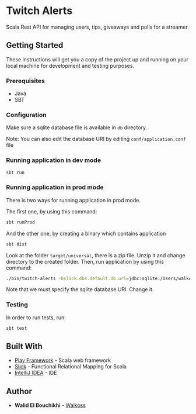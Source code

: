 # Twitch Alerts

Scala Rest API for managing users, tips, giveaways and polls for a streamer.

## Getting Started

These instructions will get you a copy of the project up and running on your local machine for development and testing purposes.

### Prerequisites

- Java
- SBT

### Configuration

Make sure a sqlite database file is available in `db` directory.

Note: You can also edit the database URI by editing `conf/application.conf` file

### Running application in dev mode
```sh
sbt run
```

### Running application in prod mode

There is two ways for running application in prod mode.

The first one, by using this command:
```sh
sbt runProd
```
And the other one, by creating a binary which contains application
```sh
sbt dist
```
Look at the folder `target/universal`, there is a zip file. Unzip it and change directory to the created folder. Then, run application by using this command:
```sh
./bin/twitch-alerts -Dslick.dbs.default.db.url=jdbc:sqlite:/Users/walkoss/Workspace/ESGI/4IBD/Scala/TwitchAlerts/db/db.sqlite
```
Note that we must specify the sqlite database URI. Change it.


### Testing

In order to run tests, run:
```sh
sbt test
```

## Built With

* [Play Framework](https://www.playframework.com/) - Scala web framework
* [Slick](http://slick.lightbend.com/) - Functional Relational Mapping for Scala
* [IntelliJ IDEA](https://www.jetbrains.com/idea/) - IDE

## Author

* **Walid El Bouchikhi**  - [Walkoss](https://github.com/Walkoss)